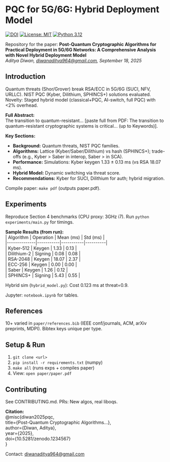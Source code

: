 # PQC for 5G/6G: Hybrid Deployment Model

[![DOI](https://zenodo.org/badge/DOIExample.svg)](https://doi.org/10.5281/zenodo.1234567) [![License: MIT](https://img.shields.io/badge/License-MIT-yellow.svg)](https://opensource.org/licenses/MIT) [![Python 3.12](https://img.shields.io/badge/Python-3.12-blue.svg)](https://www.python.org/)

Repository for the paper: **Post-Quantum Cryptographic Algorithms for Practical Deployment in 5G/6G Networks: A Comprehensive Analysis with Novel Hybrid Deployment Model**  
*Aditya Diwan, diwanaditya964@gmail.com, September 18, 2025*

## Introduction
Quantum threats (Shor/Grover) break RSA/ECC in 5G/6G (SUCI, NFV, URLLC). NIST PQC (Kyber, Dilithium, SPHINCS+) solutions evaluated. Novelty: Staged hybrid model (classical+PQC, AI-switch, full PQC) with <2% overhead.

**Full Abstract:**  
The transition to quantum-resistant... [paste full from PDF: The transition to quantum-resistant cryptographic systems is critical... (up to Keywords)].

**Key Sections:**  
- **Background:** Quantum threats, NIST PQC families.  
- **Algorithms:** Lattice (Kyber/Saber/Dilithium) vs hash (SPHINCS+); trade-offs (e.g., Kyber > Saber in interop, Saber > in SCA).  
- **Performance:** Simulations: Kyber keygen 1.33 ± 0.13 ms (vs RSA 18.07 ms).  
- **Hybrid Model:** Dynamic switching via threat score.  
- **Recommendations:** Kyber for SUCI, Dilithium for auth; hybrid migration.

Compile paper: `make pdf` (outputs paper.pdf).

## Experiments
Reproduce Section 4 benchmarks (CPU proxy: 3GHz i7). Run `python experiments/main.py` for timings.

**Sample Results (from run):**  
| Algorithm    | Operation | Mean (ms) | Std (ms) |  
|--------------|-----------|-----------|----------|  
| Kyber-512   | Keygen    | 1.33     | 0.13    |  
| Dilithium-2 | Signing   | 0.08     | 0.08    |  
| RSA-2048    | Keygen    | 18.07    | 2.37    |  
| ECC-256     | Keygen    | 0.00     | 0.00    |  
| Saber       | Keygen    | 1.26     | 0.12    |  
| SPHINCS+    | Signing   | 5.43     | 0.55    |  

Hybrid sim (`hybrid_model.py`): Cost 0.123 ms at threat=0.9.

Jupyter: `notebook.ipynb` for tables.

## References
10+ varied in `paper/references.bib` (IEEE conf/journals, ACM, arXiv preprints, MDPI). Bibtex keys unique per type.

## Setup & Run
1. `git clone <url>`  
2. `pip install -r requirements.txt` (numpy)  
3. `make all` (runs exps + compiles paper)  
4. View: `open paper/paper.pdf`

## Contributing
See CONTRIBUTING.md. PRs: New algos, real liboqs.

**Citation:**  
@misc{diwan2025pqc,  
  title={Post-Quantum Cryptographic Algorithms...},  
  author={Diwan, Aditya},  
  year={2025},  
  doi={10.5281/zenodo.1234567}  
}

Contact: diwanaditya964@gmail.com
